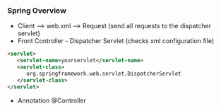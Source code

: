 ### Spring Overview

* Client --> web.xml --> Request (send all requests to the dispatcher servlet)
* Front Controller - Dispatcher Servlet (checks xml configuration file)
```web.xml
<servlet>
   <servlet-name>yourservlet</servlet-name>
   <servlet-class>
      org.springframework.web.servlet.DispatcherServlet
   </servlet-class>
</servlet>
```
* Annotation @Controller
